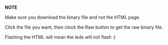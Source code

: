 **NOTE**

Make sure you download the binary file and not the HTML page. 

Click the file you want, then clock the Raw button to get the raw binary file.

Flashing the HTML will mean the leds will not flash :)
